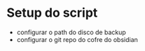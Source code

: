 # Setup do script

- configurar o path do disco de backup
- configurar o git repo do cofre do obsidian
